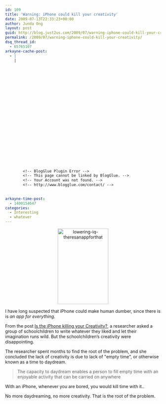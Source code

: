 ```yaml
---
id: 109
title: 'Warning: iPhone could kill your creativity'
date: 2009-07-13T22:33:23+00:00
author: Junda Ong
layout: post
guid: http://blog.just2us.com/2009/07/warning-iphone-could-kill-your-creativity/
permalink: /2009/07/warning-iphone-could-kill-your-creativity/
dsq_thread_id:
  - 65765107
arkayne-cache-post:
  - |
    |
        
        
        
        
        
        
        
        
        
        
        
        
        
        
        
        
        
        
        
        
        
        
        
        <!-- BlogGlue Plugin Error -->
        <!-- This page cannot be linked by BlogGlue. -->
        <!-- Your Account was not found. -->
        <!-- http://www.blogglue.com/contact/ -->
        
        
arkayne-time-post:
  - 1400154647
categories:
  - Interesting
  - whatever
---
```

<p align="center">
  <a href="http://blog.just2us.com//wp-content/uploads/2009/07/lowering-iq-theresanappforthat.jpg" onclick="__gaTracker('send', 'event', 'outbound-article', 'http://blog.just2us.com//wp-content/uploads/2009/07/lowering-iq-theresanappforthat.jpg', '');"><img style="border-top-width: 0px; border-left-width: 0px; border-bottom-width: 0px; border-right-width: 0px" height="244" alt="lowering-iq-theresanappforthat" src="http://blog.just2us.com/wp-content/uploads/2009/07/lowering-iq-theresanappforthat-thumb.jpg" width="164" border="0" /></a>
</p>

I have long suspected that iPhone could make human dumber, since there is is _an app for everything._

From the post <a href="http://lateralaction.com/articles/iphone-creativity/" onclick="__gaTracker('send', 'event', 'outbound-article', 'http://lateralaction.com/articles/iphone-creativity/', 'Is the iPhone killing your Creativity?');">Is the iPhone killing your Creativity?</a>, a researcher asked a group of schoolchildren to write whatever they liked and let their imagination runs wild. But the schoolchildren&#8217;s creativity were disappointing.

The researcher spent months to find the root of the problem, and she concluded the lack of creativity is due to lack of "empty time", or otherwise known as a time to daydream.

> The capacity to daydream enables a person to fill empty time with an enjoyable activity that can be carried on anywhere

With an iPhone, whenever you are bored, you would kill time with it.. 

No more daydreaming, no more creativity. That is the root of the problem.

<div style="font-size:0px;height:0px;line-height:0px;margin:0;padding:0;clear:both">
</div>